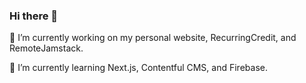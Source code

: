 ### Hi there 👋

🔭 I’m currently working on my personal website, RecurringCredit, and RemoteJamstack.

🌱 I’m currently learning Next.js, Contentful CMS, and Firebase.
